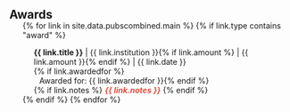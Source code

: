 <h2 id="publications" style="margin: 2px 0px -15px;">Awards</h2>

<div class="publications">
<ol class="bibliography">

{% for link in site.data.pubscombined.main %}
{% if link.type contains "award" %}



  <div class="col-sm-9" style="position: relative;padding-right: 15px;padding-left: 20px;">
      <div class="title"><b>{{ link.title }}</b> | {{ link.institution }}{% if link.amount %} | {{ link.amount }}{% endif %} | {{ link.date }}</div>
      {% if link.awardedfor %}<div class="author" style="position: relative;padding-left: 10px;">Awarded for: {{ link.awardedfor }}{% endif %}
      </div>
    <div class="links">
      {% if link.notes %} 
      <strong> <i style="color:#e74d3c">{{ link.notes }}</i></strong>
      {% endif %}
    </div>
  </div>
{% endif %}
{% endfor %}

</ol>
</div>

